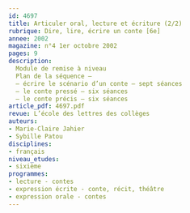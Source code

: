```yaml
---
id: 4697
title: Articuler oral, lecture et écriture (2/2)
rubrique: Dire, lire, écrire un conte [6e]
annee: 2002
magazine: n°4 1er octobre 2002
pages: 9
description: 
  Module de remise à niveau
  Plan de la séquence – 
  – écrire le scénario d’un conte – sept séances
  – le conte pressé – six séances
  – le conte précis – six séances
article_pdf: 4697.pdf
revue: L’école des lettres des collèges
auteurs:
- Marie-Claire Jahier
- Sybille Patou
disciplines:
- français
niveau_etudes:
- sixième
programmes:
- lecture - contes
- expression écrite - conte, récit, théâtre
- expression orale - contes
---
```

